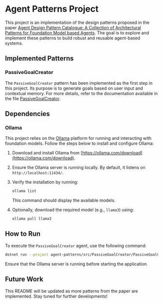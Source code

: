 # Agent Patterns Project

This project is an implementation of the design patterns proposed in the paper [Agent Design Pattern Catalogue: A Collection of Architectural Patterns for Foundation Model based Agents](https://arxiv.org/abs/2405.10467v3). The goal is to explore and implement these patterns to build robust and reusable agent-based systems.

## Implemented Patterns

### PassiveGoalCreator
The `PassiveGoalCreator` pattern has been implemented as the first step in this project. Its purpose is to generate goals based on user input and contextual memory. For more details, refer to the documentation available in the file [PassiveGoalCreator](doc/PassiveGoalCreator.md).

## Dependencies

### Ollama
This project relies on the [Ollama](https://ollama.com/) platform for running and interacting with foundation models. Follow the steps below to install and configure Ollama:

1. Download and install Ollama from [https://ollama.com/download](https://ollama.com/download).
2. Ensure the Ollama server is running locally. By default, it listens on `http://localhost:11434/`.
3. Verify the installation by running:
   ```bash
   ollama list
   ```
   This command should display the available models.

4. Optionally, download the required model (e.g., `llama3`) using:
   ```bash
   ollama pull llama3
   ```

## How to Run

To execute the `PassiveGoalCreator` agent, use the following command:

```bash
dotnet run --project agent-patterns/src/PassiveGoalCreator/PassiveGoalCreator.csproj
```

Ensure that the Ollama server is running before starting the application.

## Future Work

This README will be updated as more patterns from the paper are implemented. Stay tuned for further developments!
